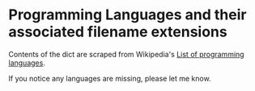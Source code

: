 # Programming Languages and their associated filename extensions

Contents of the dict are scraped from Wikipedia's [List of programming languages](https://en.wikipedia.org/wiki/List_of_programming_languages).

If you notice any languages are missing, please let me know.
